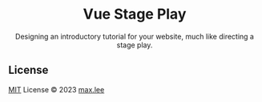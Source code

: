 <br>
<br>

<h1 align="center" style="border: 0px">Vue Stage Play</h1>

<p align="center">
Designing an introductory tutorial for your website, much like directing a stage play.
</p>

## License

[MIT](./LICENSE) License © 2023 [max.lee](https://github.com/f820602)